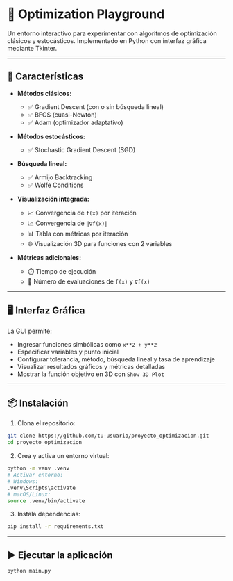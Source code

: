 # 🧠 Optimization Playground

Un entorno interactivo para experimentar con algoritmos de optimización clásicos y estocásticos. Implementado en Python con interfaz gráfica mediante Tkinter.

---

## 🚀 Características

- **Métodos clásicos:**
  - ✅ Gradient Descent (con o sin búsqueda lineal)
  - ✅ BFGS (cuasi-Newton)
  - ✅ Adam (optimizador adaptativo)

- **Métodos estocásticos:**
  - ✅ Stochastic Gradient Descent (SGD)

- **Búsqueda lineal:**
  - ✅ Armijo Backtracking
  - ✅ Wolfe Conditions

- **Visualización integrada:**
  - 📈 Convergencia de `f(x)` por iteración
  - 📈 Convergencia de `‖∇f(x)‖`
  - 📊 Tabla con métricas por iteración
  - 🌐 Visualización 3D para funciones con 2 variables

- **Métricas adicionales:**
  - ⏱️ Tiempo de ejecución
  - 🔢 Número de evaluaciones de `f(x)` y `∇f(x)`

---

## 🖥️ Interfaz Gráfica

La GUI permite:

- Ingresar funciones simbólicas como `x**2 + y**2`
- Especificar variables y punto inicial
- Configurar tolerancia, método, búsqueda lineal y tasa de aprendizaje
- Visualizar resultados gráficos y métricas detalladas
- Mostrar la función objetivo en 3D con `Show 3D Plot`

---

## 📦 Instalación

1. Clona el repositorio:

```bash
git clone https://github.com/tu-usuario/proyecto_optimizacion.git
cd proyecto_optimizacion
```
2. Crea y activa un entorno virtual:

```bash
python -m venv .venv
# Activar entorno:
# Windows:
.venv\Scripts\activate
# macOS/Linux:
source .venv/bin/activate
```

3. Instala dependencias:

```bash
pip install -r requirements.txt
```

---

## ▶️ Ejecutar la aplicación
```bash
python main.py
```
